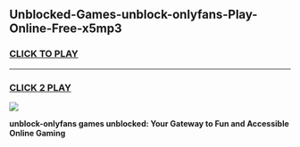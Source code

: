 
## Unblocked-Games-unblock-onlyfans-Play-Online-Free-x5mp3
<h3>
<a href="https://premium76.site?title=unblock-onlyfans&ref=26A">CLICK TO PLAY</a></h3>
<hr>

<h3>
<a href="https://premium76.site?title=unblock-onlyfans&ref=26A">CLICK 2 PLAY</a>
  
</h3>

<a href="https://premium76.site?title=unblock-onlyfans&ref=26A"><img src="https://clearcache.store/games.png"></a>


**unblock-onlyfans games unblocked: Your Gateway to Fun and Accessible Online Gaming**
